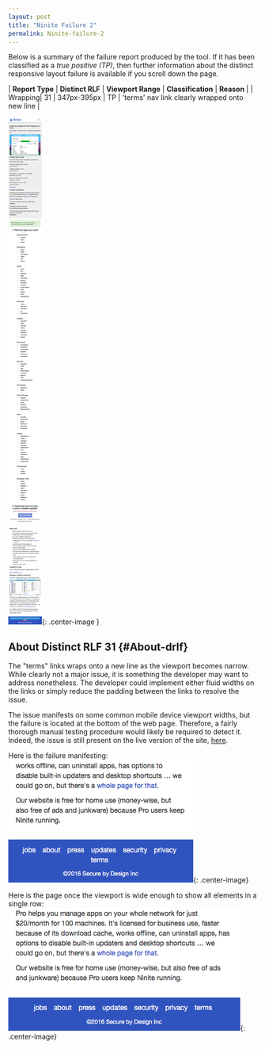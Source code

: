 ```yaml
---
layout: post
title: "Ninite Failure 2"
permalink: Ninite-failure-2
---
```

Below is a summary of the failure report produced by the tool. If it has been classified as a *true positive (TP)*, then further information about the distinct responsive layout failure is available if you scroll down the page.

| **Report Type** | **Distinct RLF** | **Viewport Range** | **Classification** | **Reason** |
| Wrapping| 31 | 347px-395px | TP | 'terms' nav link clearly wrapped onto new line | 

![Screenshot of the fault](assets/images/Ninite/fault2/wrappingWidth371.png){: .center-image }

## About Distinct RLF 31 {#About-drlf}

The "terms" links wraps onto a new line as the viewport becomes narrow. While clearly not a major issue, it is something the developer may want to address nonetheless. The developer could implement either fluid widths on the links or simply reduce the padding between the links to resolve the issue.

The issue manifests on some common mobile device viewport widths, but the failure is located at the bottom of the web page. Therefore, a fairly thorough manual testing procedure would likely be required to detect it. Indeed, the issue is still present on the live version of the site, [here](https://ninite.com/).

Here is the failure manifesting:
![Bad](assets/good-bad/rlf31/bad.png){: .center-image}

Here is the page once the viewport is wide enough to show all elements in a single row:
![OK](assets/good-bad/rlf31/ok.png){: .center-image}
